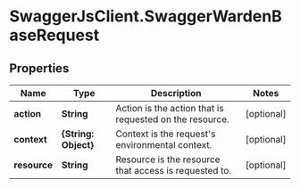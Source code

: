 # SwaggerJsClient.SwaggerWardenBaseRequest

## Properties
Name | Type | Description | Notes
------------ | ------------- | ------------- | -------------
**action** | **String** | Action is the action that is requested on the resource. | [optional] 
**context** | **{String: Object}** | Context is the request&#39;s environmental context. | [optional] 
**resource** | **String** | Resource is the resource that access is requested to. | [optional] 


